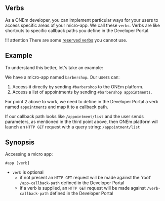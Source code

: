 ## Verbs

As a ONEm developer, you can implement particular ways for your users to access specific areas of your micro-app. We call these `verbs`.  Verbs are like shortcuts to specific callback paths you define in the Developer Portal.


!!! attention
    There are some [reserved verbs](/core/reserved_verbs/) you cannot use.

## Example

To understand this better, let's take an example:

We have a micro-app named `barbershop`. Our users can:

1. Access it directly by sending `#barbershop` to the ONEm platform.
2. Access a list of appointments by sending `#barbershop appointments`.

For point 2 above to work, we need to define in the Developer Portal a verb named `appointments` and map it to a callback path.

If our callback path looks like `/appointment/list` and the user sends parameters, as mentioned in the third point above, then ONEm platform will launch an `HTTP GET` request with a query string: `/appointment/list`

## Synopsis

Accessing a micro app:

`#app [verb]`

- `verb` is optional
    - if not present an `HTTP GET` request will be made against the 'root' `/app-callback-path` defined in the Developer Portal
    - if a verb is supplied, an `HTTP GET` request will be made against `/verb-callback-path` defined in the Developer Portal

